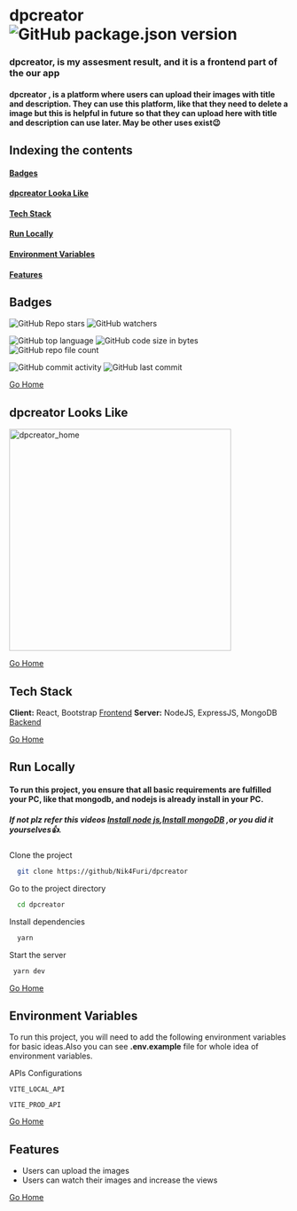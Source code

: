 # <h1 id="dpcreator"> dpcreator ![GitHub package.json version](https://img.shields.io/github/package-json/v/Nik4Furi/dpcreator) </h1>
### dpcreator, is my assesment result, and it is a frontend part of the our app 
#### dpcreator , is a platform where users can upload their images with title and description. They can use this platform, like that they need to delete a image but this is helpful in future so that they can upload here with title and description can use later. May be other uses exist😉


## Indexing the contents
####   <p><a href="#badges" >Badges</a></p>
####   <p><a href="#looks" >dpcreator Looka Like</a></p>
####   <p><a href="#stack" >Tech Stack</a></p>
####   <p><a href="#runLocally" >Run Locally</a></p>
####   <p><a href="#envVar" >Environment Variables</a></p>
####   <p><a href="#features" >Features</a></p>

## <h2 id="badges" >Badges </h2>


![GitHub Repo stars](https://img.shields.io/github/stars/Nik4Furi/dpcreator?style=social) ![GitHub watchers](https://img.shields.io/github/watchers/Nik4Furi/dpcreator?style=social)

![GitHub top language](https://img.shields.io/github/languages/top/Nik4Furi/dpcreator)   ![GitHub code size in bytes](https://img.shields.io/github/languages/code-size/Nik4Furi/dpcreator?style=flat-square) ![GitHub repo file count](https://img.shields.io/github/directory-file-count/Nik4Furi/dpcreator) 

![GitHub commit activity](https://img.shields.io/github/commit-activity/m/Nik4Furi/dpcreator)   ![GitHub last commit](https://img.shields.io/github/last-commit/Nik4Furi/dpcreator)

<a href="#dpcreator">Go Home </a>



## <h2 id="looks" >dpcreator Looks Like</h2>

<p text-align=left>
  <img src="https://user-images.githubusercontent.com/91304976/226381650-79f97144-7ff3-46d4-a085-048585a5011e.png" width="400" height="" alt="dpcreator_home"/>
   
</p>

<a href="#dpcreator">Go Home </a>


## <h2 id="stack" >Tech Stack </h2>

**Client:** React, Bootstrap <a href="https://github.com/Nik4Furi/dpcreator">Frontend</a>
**Server:** NodeJS, ExpressJS, MongoDB <a href="https://github.com/Nik4Furi/dpcreator_api">Backend</a>

<a href="#dpcreator">Go Home </a>



## <h2 id="runLocally" >Run Locally </h2>

#### To run this project, you ensure that all basic requirements are fulfilled your PC, like that mongodb, and nodejs is already install in your PC. 
##### If not plz refer this videos  <a href="https://www.youtube.com/results?search_query=install+node+js+" target="_blank" rel="noopener noreferrer">Install node js</a>,<a href="https://www.youtube.com/results?search_query=install+mongodb" target="_blank" rel="noopener noreferrer">Install mongoDB</a>  ,or you did it yourselves👍.

Clone the project

```bash
  git clone https://github/Nik4Furi/dpcreator
```

Go to the project directory

```bash
  cd dpcreator
```

Install dependencies

```bash
  yarn
```

Start the server

```bash
 yarn dev
```

<a href="#dpcreator">Go Home </a>

## <h2 id="envVar">Environment Variables </h2>

To run this project, you will need to add the following environment variables for basic ideas.Also you can see **.env.example** file for whole idea of environment variables.


APIs Configurations

`VITE_LOCAL_API`

`VITE_PROD_API` 

<a href="#dpcreator">Go Home </a>


## <h2 id="features">Features </h2>

- Users can upload the images 
- Users can watch their images and increase the views

<a href="#dpcreator">Go Home </a>